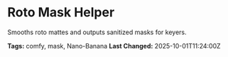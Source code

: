 # Roto Mask Helper

Smooths roto mattes and outputs sanitized masks for keyers.

**Tags:** comfy, mask, Nano-Banana
**Last Changed:** 2025-10-01T11:24:00Z
